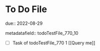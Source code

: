 # To Do File

due:: 2022-08-29

metadatafield:: todoTestFile_770_10

- [ ] Task of todoTestFile_770 1 [[Query me]]

